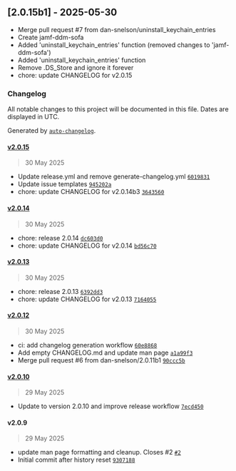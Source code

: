 
## [2.0.15b1] - 2025-05-30

- Merge pull request #7 from dan-snelson/uninstall_keychain_entries
- Create jamf-ddm-sofa
- Added 'uninstall_keychain_entries' function (removed changes to 'jamf-ddm-sofa')
- Added 'uninstall_keychain_entries' function
- Remove .DS_Store and ignore it forever
- chore: update CHANGELOG for v2.0.15

### Changelog

All notable changes to this project will be documented in this file. Dates are displayed in UTC.

Generated by [`auto-changelog`](https://github.com/CookPete/auto-changelog).

#### [v2.0.15](https://github.com/robjschroeder/jamf-ddm-sofa-macOS/compare/v2.0.14...v2.0.15)

> 30 May 2025

- Update release.yml and remove generate-changelog.yml [`6019831`](https://github.com/robjschroeder/jamf-ddm-sofa-macOS/commit/60198316d7b3fb0ceb07f080d42ede8c47815e27)
- Update issue templates [`945202a`](https://github.com/robjschroeder/jamf-ddm-sofa-macOS/commit/945202a4cc4a3d59ed8ec91296a160bb95abbef5)
- chore: update CHANGELOG for v2.0.14b3 [`3643560`](https://github.com/robjschroeder/jamf-ddm-sofa-macOS/commit/3643560e9b11a067de041e8fe3de695adae76ce3)

#### [v2.0.14](https://github.com/robjschroeder/jamf-ddm-sofa-macOS/compare/v2.0.13...v2.0.14)

> 30 May 2025

- chore: release 2.0.14 [`dc603d0`](https://github.com/robjschroeder/jamf-ddm-sofa-macOS/commit/dc603d0b24aff747540bb7799aba2b82cea3f3d8)
- chore: update CHANGELOG for v2.0.14 [`bd56c70`](https://github.com/robjschroeder/jamf-ddm-sofa-macOS/commit/bd56c70fb8d104b04acf94a1a911dc1af8820175)

#### [v2.0.13](https://github.com/robjschroeder/jamf-ddm-sofa-macOS/compare/v2.0.12...v2.0.13)

> 30 May 2025

- chore: release 2.0.13 [`6392dd3`](https://github.com/robjschroeder/jamf-ddm-sofa-macOS/commit/6392dd3ce23899ca806ff1942c647ecc440e5dbf)
- chore: update CHANGELOG for v2.0.13 [`7164055`](https://github.com/robjschroeder/jamf-ddm-sofa-macOS/commit/7164055d3bc469d89d24cbc6773b0492363b1c3d)

#### [v2.0.12](https://github.com/robjschroeder/jamf-ddm-sofa-macOS/compare/v2.0.10...v2.0.12)

> 30 May 2025

- ci: add changelog generation workflow [`60e8868`](https://github.com/robjschroeder/jamf-ddm-sofa-macOS/commit/60e886871a8c9e079a650c062bd41e86a97b57d3)
- Add empty CHANGELOG.md and update man page [`a1a99f3`](https://github.com/robjschroeder/jamf-ddm-sofa-macOS/commit/a1a99f3aef547e521738ff5ae9c21b820e7f7274)
- Merge pull request #6 from dan-snelson/2.0.11b1 [`90ccc5b`](https://github.com/robjschroeder/jamf-ddm-sofa-macOS/commit/90ccc5bda719b156e91963cf5292e23b002d59f7)

#### [v2.0.10](https://github.com/robjschroeder/jamf-ddm-sofa-macOS/compare/v2.0.9...v2.0.10)

> 29 May 2025

- Update to version 2.0.10 and improve release workflow [`7ecd450`](https://github.com/robjschroeder/jamf-ddm-sofa-macOS/commit/7ecd45067a14ebf1cb00a336c48046c11caeb7a4)

#### v2.0.9

> 29 May 2025

- update man page formatting and cleanup. Closes #2 [`#2`](https://github.com/robjschroeder/jamf-ddm-sofa-macOS/issues/2)
- Initial commit after history reset [`9307188`](https://github.com/robjschroeder/jamf-ddm-sofa-macOS/commit/93071887e5ee6d396584873b5be6eb68c082ec2d)
